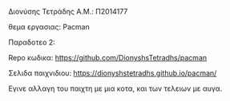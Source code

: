 Διονύσης Τετράδης 
Α.Μ.: Π2014177

θεμα εργασιας: Pacman

Παραδοτεο 2: 

Repo κωδικα: https://github.com/DionyshsTetradhs/pacman

Σελιδα παιχνιδιου: https://dionyshstetradhs.github.io/pacman/

Εγινε αλλαγη του παιχτη με μια κοτα, και των τελειων με αυγα. 
